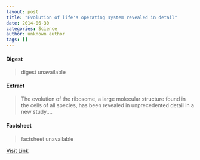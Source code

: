 ```yaml
---
layout: post
title: "Evolution of life's operating system revealed in detail"
date: 2014-06-30
categories: Science
author: unknown author
tags: []
---
```



#### Digest
>digest unavailable

#### Extract
>The evolution of the ribosome, a large molecular structure found in the cells of all species, has been revealed in unprecedented detail in a new study....

#### Factsheet
>factsheet unavailable

[Visit Link](http://phys.org/news323359278.html)



